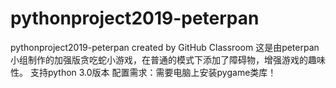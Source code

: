 # pythonproject2019-peterpan
pythonproject2019-peterpan created by GitHub Classroom
这是由peterpan小组制作的加强版贪吃蛇小游戏，在普通的模式下添加了障碍物，增强游戏的趣味性。
支持python 3.0版本    配置需求：需要电脑上安装pygame类库！
